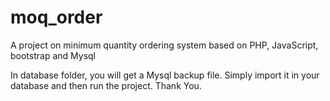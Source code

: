 # moq_order
A project on minimum quantity ordering system based on PHP, JavaScript, bootstrap and Mysql

In database folder, you will get a Mysql backup file. Simply import it in your database and then run the project.
Thank You.
